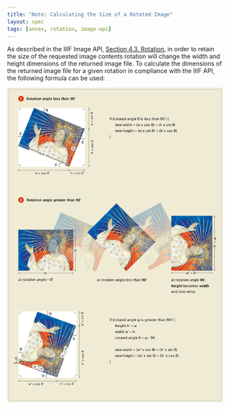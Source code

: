 ```yaml
---
title: "Note: Calculating the Size of a Rotated Image"
layout: spec
tags: [annex, rotation, image-api]
---
```


As described in the IIIF Image API, [Section 4.3. Rotation][image-api-rotation], in order to retain the size of the requested image contents rotation will change the width and height dimensions of the returned image file. To calculate the dimensions of the returned image file for a given rotation in compliance with the IIIF API, the following formula can be used:

![Formula for calculating image size of rotated image][rotation-ill]

[rotation-ill]: ./iiif-rotated-img-size.png "Formula for calculating image size of rotated image"
[image-api-rotation]: /api/image/2.0#rotation "Image API Section 4.3. Rotation"
